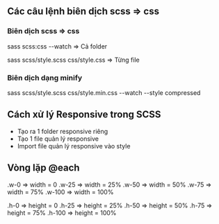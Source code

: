 ## Các câu lệnh biên dịch scss => css

### Biên dịch scss => css

sass scss:css --watch => Cả folder

sass scss/style.scss css/style.css => Từng file

### Biên dịch dạng minify

sass scss/style.scss css/style.min.css --watch --style compressed

## Cách xử lý Responsive trong SCSS

- Tạo ra 1 folder responsive riêng
- Tạo 1 file quản lý responsive
- Import file quản lý responsive vào style

## Vòng lặp @each

.w-0 => width = 0
.w-25 => width = 25%
.w-50 => width = 50%
.w-75 => width = 75%
.w-100 => width = 100%

.h-0 => height = 0
.h-25 => height = 25%
.h-50 => height = 50%
.h-75 => height = 75%
.h-100 => height = 100%
